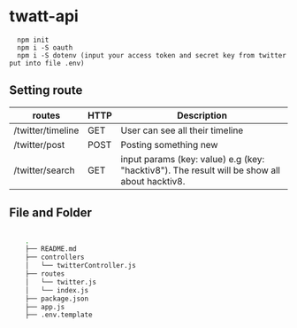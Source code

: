 # twatt-api

      npm init
      npm i -S oauth
      npm i -S dotenv (input your access token and secret key from twitter put into file .env)
    
    
## Setting route

routes | HTTP | Description
-------|------|------------
/twitter/timeline | GET | User can see all their timeline
/twitter/post | POST | Posting something new
/twitter/search | GET | input params (key: value) e.g (key: "hacktiv8"). The result will be show all about hacktiv8.


## File and Folder 
```bash

    .
    ├── README.md
    ├── controllers
    │   └── twitterController.js
    ├── routes
    │   └── twitter.js
    │   └── index.js
    ├── package.json
    ├── app.js
    ├── .env.template
    
